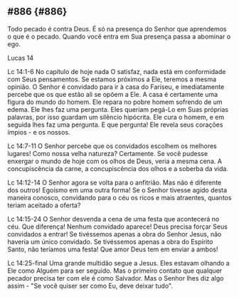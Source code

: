 ## #886 {#886}

Todo pecado é contra Deus. É só na presença do Senhor que aprendemos o que é o pecado. Quando você entra em Sua presença passa a abominar o ego.

Lucas 14

Lc 14:1-6 No capítulo de hoje nada O satisfaz, nada está em conformidade com Seus pensamentos. Se estamos próximos a Ele, teremos a mesma opinião. O Senhor é convidado para ir à casa do Fariseu, e imediatamente percebe que os que estão ali se opõem a Ele. A casa é certamente uma figura do mundo do homem. Ele repara no pobre homem sofrendo de um edema. Ele lhes faz uma pergunta. Eles queriam pegá-Lo em Suas próprias palavras, por isso guardam um silêncio hipócrita. Ele cura o homem, e em seguida lhes faz uma pergunta. E que pergunta! Ele revela seus corações ímpios - e os nossos.

Lc 14:7-11 O Senhor percebe que os convidados escolhem os melhores lugares! Como nossa velha natureza? Certamente. Se você pudesse enxergar o mundo de hoje com os olhos de Deus, veria a mesma cena. A concupiscência da carne, a concupiscência dos olhos e a soberba da vida.

Lc 14:12-14 O Senhor agora se volta para o anfitrião. Mas não é diferente dos outros! Egoísmo em uma outra forma! Se o Senhor tivesse agido desta maneira conosco, convidando para o céu os ricos e mais atraentes, quantos teriam aceitado a oferta?

Lc 14:15-24 O Senhor desvenda a cena de uma festa que acontecerá no céu. Que diferença! Nenhum convidado aparece! Deus precisa forçar Seus convidados a entrar! Se tivéssemos apenas a obra do Senhor Jesus, não haveria um único convidado. Se tivéssemos apenas a obra do Espírito Santo, não teríamos uma festa! Que amor Deus tem em enviar a ambos!

Lc 14:25-final Uma grande multidão segue a Jesus. Eles estavam olhando a Ele como Alguém para ser seguido. Mas o primeiro contato que qualquer pecador precisa ter com ele é como Salvador. Mas o Senhor lhes diz algo assim - &quot;Se você quiser ser como Eu, deve deixar tudo&quot;.